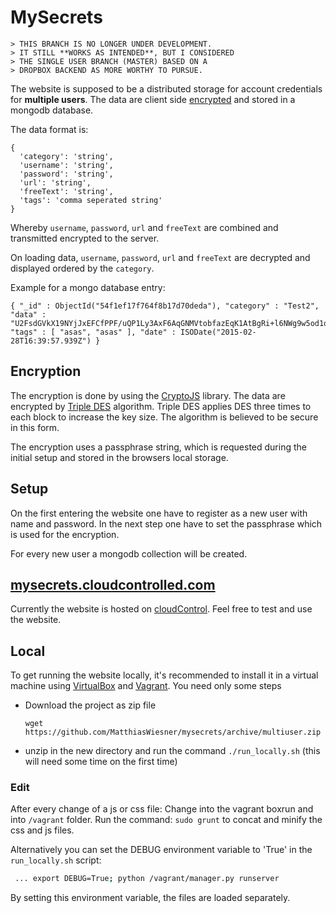 # MySecrets

    > THIS BRANCH IS NO LONGER UNDER DEVELOPMENT.
    > IT STILL **WORKS AS INTENDED**, BUT I CONSIDERED
    > THE SINGLE USER BRANCH (MASTER) BASED ON A
    > DROPBOX BACKEND AS MORE WORTHY TO PURSUE.

The website is supposed to be a distributed storage for account credentials for **multiple users**. The data are client side [encrypted](#encryption) and stored in a mongodb database.

The data format is:
~~~
{
  'category': 'string',
  'username': 'string',
  'password': 'string',
  'url': 'string',
  'freeText': 'string',
  'tags': 'comma seperated string'
}
~~~
Whereby `username`, `password`, `url` and `freeText` are combined and transmitted encrypted to the server.

On loading data, `username`, `password`, `url` and `freeText` are decrypted and displayed ordered by the `category`.

Example for a mongo database entry:
~~~
{ "_id" : ObjectId("54f1ef17f764f8b17d70deda"), "category" : "Test2", "data" : "U2FsdGVkX19NYjJxEFCfPPF/uQP1Ly3AxF6AqGNMVtobfazEqK1AtBgRi+l6NWg9w5od1oOWGpS75w+kTCd0xk5TEn6P9bHCGuC4EWorYM4bLKyRQS9fGEmrYGhH6tUeI9VXBwl27smclSYhprTUBh2azl8wLz+r", "tags" : [ "asas", "asas" ], "date" : ISODate("2015-02-28T16:39:57.939Z") }
~~~

## Encryption

The encryption is done by using the [CryptoJS] library. The data are encrypted by [Triple DES] algorithm. Triple DES applies DES three times to each block to increase the key size. The algorithm is believed to be secure in this form.

The encryption uses a passphrase string, which is requested during the initial setup and stored in the browsers local storage.

## Setup

On the first entering the website one have to register as a new user with name and password.
In the next step one have to set the passphrase which is used for the encryption.

For every new user a mongodb collection will be created.

## [mysecrets.cloudcontrolled.com]

Currently the website is hosted on [cloudControl]. Feel free to test and use the website.

## Local

To get running the website locally, it's recommended to install it in a virtual machine using [VirtualBox] and [Vagrant]. You need only some steps

  - Download the project as zip file 

    ~~~
    wget https://github.com/MatthiasWiesner/mysecrets/archive/multiuser.zip
    ~~~

  - unzip in the new directory and run the command `./run_locally.sh` (this will need some time on the first time)

### Edit

After every change of a js or css file:
Change into the vagrant boxrun and into `/vagrant` folder.
Run the command: `sudo grunt` to concat and minify the css and js files.

Alternatively you can set the DEBUG environment variable to 'True' in the `run_locally.sh` script:
~~~bash
 ... export DEBUG=True; python /vagrant/manager.py runserver
~~~
By setting this environment variable, the files are loaded separately.

[CryptoJS]: https://code.google.com/p/crypto-js/
[Triple DES]: http://en.wikipedia.org/wiki/Triple_DES
[mysecrets.cloudcontrolled.com]: http://mysecrets.cloudcontrolled.com/
[cloudControl]: https://www.cloudcontrol.com/
[VirtualBox]: https://www.virtualbox.org/
[Vagrant]: https://www.vagrantup.com/
[Grunt]: http://gruntjs.com/
[Bower]: http://bower.io/
